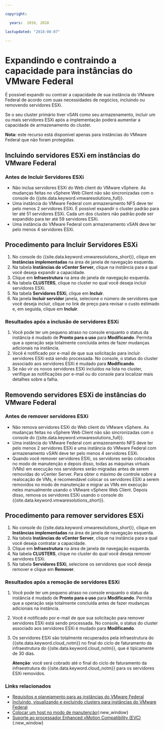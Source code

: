 ```yaml
---

copyright:

  years:  2016, 2018

lastupdated: "2018-08-07"

---
```


# Expandindo e contraindo a capacidade para instâncias do VMware Federal

É possível expandir ou contrair a capacidade de sua instância do VMware Federal de acordo com suas necessidades de negócios, incluindo ou removendo servidores ESXi.

Se o seu cluster primário tiver vSAN como seu armazenamento, incluir um ou mais servidores ESXi após a implementação poderá aumentar a capacidade de armazenamento do cluster.

**Nota:** este recurso está disponível apenas para instâncias do VMware Federal que não foram protegidas.

## Incluindo servidores ESXi em instâncias do VMware Federal

### Antes de Incluir Servidores ESXi

* Não inclua servidores ESXi do Web client do VMware vSphere. As mudanças feitas no vSphere Web Client não são sincronizadas com o console do {{site.data.keyword.vmwaresolutions_full}}.
* Uma instância do VMware Federal com armazenamento NFS deve ter pelo menos 2 servidores ESXi. É possível expandir o cluster padrão para ter até 51 servidores ESXi. Cada um dos clusters não padrão pode ser expandido para ter até 59 servidores ESXi.
* Uma instância do VMware Federal com armazenamento vSAN deve ter pelo menos 4 servidores ESXi.

## Procedimento para Incluir Servidores ESXi

1. No console do {{site.data.keyword.vmwaresolutions_short}}, clique em **Instâncias implementadas** na área de janela de navegação esquerda.
2. Na tabela **Instâncias do vCenter Server**, clique na instância para a qual você deseja expandir a capacidade.
3. Clique em **Infraestrutura** na área de janela de navegação esquerda.
4. Na tabela **CLUSTERS**, clique no cluster no qual você deseja incluir servidores ESXi.
5. Na tabela **Servidores ESXi**, clique em **Incluir**.
6. Na janela **Incluir servidor** janela, selecione o número de servidores que você deseja incluir, clique no link de preço para revisar o custo estimado e, em seguida, clique em **Incluir**.

### Resultados após a inclusão de servidores ESXi

1. Você pode ter um pequeno atraso no console enquanto o status da instância é mudado de **Pronto para o uso** para **Modificando**. Permita que a operação seja totalmente concluída antes de fazer mudanças adicionais na instância.
2. Você é notificado por e-mail de que sua solicitação para incluir servidores ESXi está sendo processada. No console, o status do cluster associado aos servidores ESXi é mudado para **Modificando**.
3. Se não vir os novos servidores ESXi incluídos na lista no cluster, verifique as notificações por e-mail ou do console para localizar mais detalhes sobre a falha.

## Removendo servidores ESXi de instâncias do VMware Federal

### Antes de remover servidores ESXi

* Não remova servidores ESXi do Web client do VMware vSphere. As mudanças feitas no vSphere Web Client não são sincronizadas com o console do {{site.data.keyword.vmwaresolutions_full}}.
* Uma instância do VMware Federal com armazenamento NFS deve ter pelo menos 2 servidores ESXi e uma instância do VMware Federal com armazenamento vSAN deve ter pelo menos 4 servidores ESXi.
* Quando você remover servidores ESXi, os servidores serão colocados no modo de manutenção e depois disso, todas as máquinas virtuais (VMs) em execução nos servidores serão migradas antes de serem removidas do vCenter Server. Para obter o máximo de controle sobre a realocação de VMs, é recomendável colocar os servidores ESXi a serem removidos no modo de manutenção e migrar as VMs em execução neles manualmente usando o VMware vSphere Web Client. Depois disso, remova os servidores ESXi usando o console do {{site.data.keyword.vmwaresolutions_short}}.

## Procedimento para remover servidores ESXi

1. No console do {{site.data.keyword.vmwaresolutions_short}}, clique em **Instâncias implementadas** na área de janela de navegação esquerda.
2. Na tabela **Instâncias do vCenter Server**, clique na instância para a qual você deseja contratar a capacidade.
3. Clique em **Infraestrutura** na área de janela de navegação esquerda.
4. Na tabela **CLUSTERS**, clique no cluster do qual você deseja remover servidores ESXi.
5. Na tabela **Servidores ESXi**, selecione os servidores que você deseja remover e clique em **Remover**.

### Resultados após a remoção de servidores ESXi

1. Você pode ter um pequeno atraso no console enquanto o status da instância é mudado de **Pronto para o uso** para **Modificando**. Permita que a operação seja totalmente concluída antes de fazer mudanças adicionais na instância.
2. Você é notificado por e-mail de que sua solicitação para remover servidores ESXi está sendo processada. No console, o status do cluster associado aos servidores ESXi é mudado para **Modificando**.
3. Os servidores ESXi são totalmente recuperados pela infraestrutura do {{site.data.keyword.cloud_notm}} no final do ciclo de faturamento da infraestrutura do {{site.data.keyword.cloud_notm}}, que é tipicamente de 30 dias.

   **Atenção**: você será cobrado até o final do ciclo de faturamento da infraestrutura do {{site.data.keyword.cloud_notm}} para os servidores ESXi removidos.

### Links relacionados

* [Requisitos e planejamento para as instâncias do VMware Federal](vc_fed_planning.html)
* [Incluindo, visualizando e excluindo clusters para instâncias do VMware Federal](fed_addviewdeleteclusters.html)
* [Colocar um host no modo de manutenção](http://pubs.vmware.com/vsphere-60/index.jsp?topic=%2Fcom.vmware.vsphere.resmgmt.doc%2FGUID-8F705E83-6788-42D4-93DF-63A2B892367F.html){:new_window}
* [Suporte ao processador Enhanced vMotion Compatibility (EVC)](https://kb.vmware.com/selfservice/microsites/search.do?language=en_US&cmd=displayKC&externalId=1003212){:new_window}
